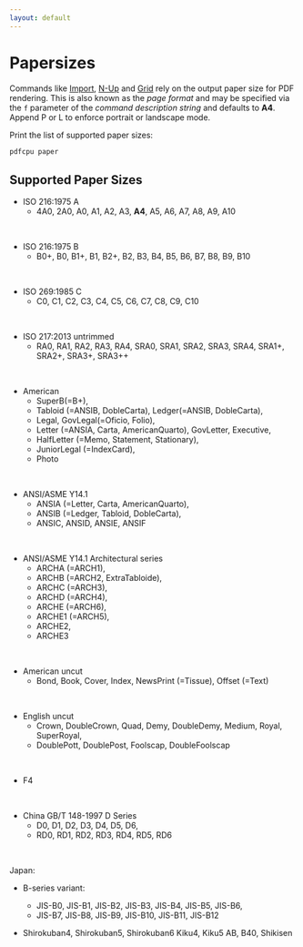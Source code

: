 ```yaml
---
layout: default
---
```


# Papersizes

Commands like [Import](generate/import.md), [N-Up](core/nup.md) and [Grid](core/grid.md) rely on the output paper size for PDF rendering. This is also known as the *page format* and may be specified via the `f` parameter of the *command description string* and defaults to **A4**. Append P or L to enforce portrait or landscape mode.

Print the list of supported paper sizes:

```sh
pdfcpu paper
```

## Supported Paper Sizes

- ISO 216:1975 A
  - 4A0, 2A0, A0, A1, A2, A3, **A4**, A5, A6, A7, A8, A9, A10

<br>

- ISO 216:1975 B
  - B0+, B0, B1+, B1, B2+, B2, B3, B4, B5, B6, B7, B8, B9, B10

<br>

- ISO 269:1985 C
  - C0, C1, C2, C3, C4, C5, C6, C7, C8, C9, C10

<br>

- ISO 217:2013 untrimmed
  - RA0, RA1, RA2, RA3, RA4, SRA0, SRA1, SRA2, SRA3, SRA4, SRA1+, SRA2+, SRA3+, SRA3++
   
<br>

- American
  - SuperB(=B+),
  - Tabloid (=ANSIB, DobleCarta), Ledger(=ANSIB, DobleCarta),
  - Legal, GovLegal(=Oficio, Folio),
  - Letter (=ANSIA, Carta, AmericanQuarto), GovLetter, Executive,
  - HalfLetter (=Memo, Statement, Stationary),
  - JuniorLegal (=IndexCard),
  - Photo

<br>

- ANSI/ASME Y14.1
  - ANSIA (=Letter, Carta, AmericanQuarto),
  - ANSIB (=Ledger, Tabloid, DobleCarta),
  - ANSIC, ANSID, ANSIE, ANSIF
   
<br>


- ANSI/ASME Y14.1 Architectural series
  - ARCHA (=ARCH1),
  - ARCHB (=ARCH2, ExtraTabloide),
  - ARCHC (=ARCH3),
  - ARCHD (=ARCH4),
  - ARCHE (=ARCH6),
  - ARCHE1 (=ARCH5),
  - ARCHE2,
  - ARCHE3

<br>

- American uncut
  - Bond, Book, Cover, Index, NewsPrint (=Tissue), Offset (=Text)

<br>

- English uncut
  - Crown, DoubleCrown, Quad, Demy, DoubleDemy, Medium, Royal, SuperRoyal,
  - DoublePott, DoublePost, Foolscap, DoubleFoolscap

<br>

- F4

<br>

- China GB/T 148-1997 D Series
  - D0, D1, D2, D3, D4, D5, D6,
  - RD0, RD1, RD2, RD3, RD4, RD5, RD6

<br>

Japan:

- B-series variant:
  - JIS-B0, JIS-B1, JIS-B2, JIS-B3, JIS-B4, JIS-B5, JIS-B6,
  - JIS-B7, JIS-B8, JIS-B9, JIS-B10, JIS-B11, JIS-B12

- Shirokuban4, Shirokuban5, Shirokuban6
   Kiku4, Kiku5
   AB, B40, Shikisen